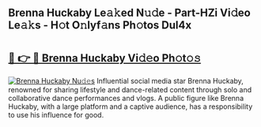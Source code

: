 ## Brenna Huckaby Le𝚊𝚔ed N𝚞𝚍e - Part-HZi Vi𝚍eo Le𝚊𝚔s - H𝚘t O𝚗lyf𝚊ns Ph𝚘tos Dul4x

# <h2><a href="http://hf36wq.feru.top/?c=Brenna+Huckaby">🔗 👉 🔴 Brenna Huckaby Vi𝚍𝚎o Ph𝚘t𝚘𝚜</a></h2>

[![Brenna Huckaby Nu𝚍𝚎s](https://i.imgur.com/0TWrTi3.gif)](http://hf36wq.feru.top/?c=Brenna+Huckaby)
Influential social media star Brenna Huckaby, renowned for sharing lifestyle and dance-related content through solo and collaborative dance performances and vlogs. A public figure like Brenna Huckaby, with a large platform and a captive audience, has a responsibility to use his influence for good. 
